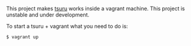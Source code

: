 This project makes [tsuru](http://tsuru.io) works inside a vagrant machine.
This project is unstable and under development.

To start a tsuru + vagrant what you need to do is:

    $ vagrant up
